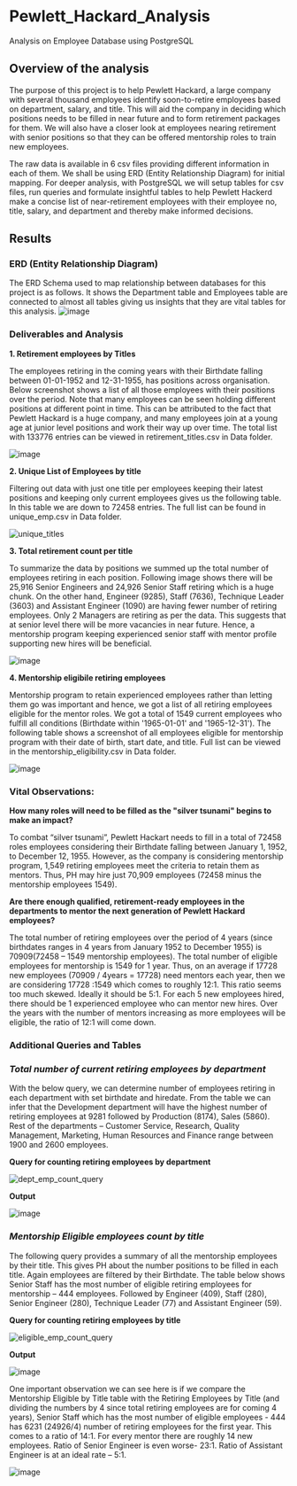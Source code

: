# Pewlett_Hackard_Analysis

Analysis on Employee Database using PostgreSQL 

## Overview of the analysis

The purpose of this project is to help Pewlett Hackard, a large company with several thousand employees identify soon-to-retire employees based on department, salary, and title. This will aid the company in deciding which positions needs to be filled in near future and to form retirement packages for them. We will also have a closer look at employees nearing retirement with senior positions so that they can be offered mentorship roles to train new employees. 

The raw data is available in 6 csv files providing different information in each of them. We shall be using ERD (Entity Relationship Diagram) for initial mapping. For deeper analysis, with PostgreSQL we will setup tables for csv files, run queries and formulate insightful tables to help Pewlett Hackerd make a concise list of near-retirement employees with their employee no, title, salary, and department and thereby make informed decisions. 

## Results

### ERD (Entity Relationship Diagram)
The ERD Schema used to map relationship between databases for this project is as follows. It shows the Department table and Employees table are connected to almost all tables giving us insights that they are vital tables for this analysis.
![image](https://user-images.githubusercontent.com/108366412/185514340-90e9f8bc-4990-4757-88e3-9e35ce281964.png)
 
### Deliverables and Analysis

**1. Retirement employees by Titles**

The employees retiring in the coming years with their Birthdate falling between 01-01-1952 and 12-31-1955, has positions across organisation. Below screenshot shows a list of all those employees with their positions over the period. Note that many employees can be seen holding different positions at different point in time. This can be attributed to the fact that Pewlett Hackard is a huge company, and many employees join at a young age at junior level positions and work their way up over time. The total list with 133776 entries can be viewed in retirement_titles.csv in Data folder.

![image](https://user-images.githubusercontent.com/108366412/185514351-a1c78bad-a8d0-4445-b673-e19738f8de3d.png)
 
**2. Unique List of Employees by title**

Filtering out data with just one title per employees keeping their latest positions and keeping only current employees gives us the following table. In this table we are down to 72458 entries. The full list can be found in unique_emp.csv in Data folder.

![unique_titles](https://user-images.githubusercontent.com/108366412/185515393-fa933ce8-ca9f-4c5c-8e42-a2c49a0ae524.png)

**3. Total retirement count per title**

To summarize the data by positions we summed up the total number of employees retiring in each position. Following image shows there will be 25,916 Senior Engineers and 24,926 Senior Staff retiring which is a huge chunk. On the other hand, Engineer (9285), Staff (7636), Technique Leader (3603) and Assistant Engineer (1090) are having fewer number of retiring employees. Only 2 Managers are retiring as per the data. This suggests that at senior level there will be more vacancies in near future. Hence, a mentorship program keeping experienced senior staff with mentor profile supporting new hires will be beneficial. 

![image](https://user-images.githubusercontent.com/108366412/185514402-13f7e42c-084e-4ec7-a10f-c93f8b394ac4.png)

**4. Mentorship eligibile retiring employees**

Mentorship program to retain experienced employees rather than letting them go was important and hence, we got a list of all retiring employees eligible for the mentor roles. We got a total of 1549 current employees who fulfill all conditions (Birthdate within '1965-01-01' and '1965-12-31'). The following table shows a screenshot of all employees eligible for mentorship program with their date of birth, start date, and title. Full list can be viewed in the mentorship_eligibility.csv in Data folder.

![image](https://user-images.githubusercontent.com/108366412/185514431-c337287e-2cae-4890-a3ea-35fb5dc9fc6a.png)

### Vital Observations:

**How many roles will need to be filled as the "silver tsunami" begins to make an impact?**

To combat “silver tsunami”, Pewlett Hackart needs to fill in a total of 72458 roles employees considering their Birthdate falling between January 1, 1952, to December 12, 1955. However, as the company is considering mentorship program, 1,549 retiring employees meet the criteria to retain them as mentors. Thus, PH may hire just 70,909 employees (72458 minus the mentorship employees 1549). 

**Are there enough qualified, retirement-ready employees in the departments to mentor the next generation of Pewlett Hackard employees?**

The total number of retiring employees over the period of 4 years (since birthdates ranges in 4 years from January 1952 to December 1955) is 70909(72458 – 1549 mentorship employees). The total number of eligible employees for mentorship is 1549 for 1 year. Thus, on an average if 17728 new employees (70909 / 4years = 17728) need mentors each year, then we are considering 17728 :1549 which comes to roughly 12:1. This ratio seems too much skewed. Ideally it should be 5:1. For each 5 new employees hired, there should be 1 experienced employee who can mentor new hires. Over the years with the number of mentors increasing as more employees will be eligible, the ratio of 12:1 will come down.

### Additional Queries and Tables

### ***Total number of current retiring employees by department*** 

With the below query, we can determine number of employees retiring in each department with set birthdate and hiredate. From the table we can infer that the Development department will have the highest number of retiring employees at 9281 followed by Production (8174), Sales (5860). Rest of the departments – Customer Service, Research, Quality Management, Marketing, Human Resources and Finance range between 1900 and 2600 employees. 

**Query for counting retiring employees by department**

![dept_emp_count_query](https://user-images.githubusercontent.com/108366412/185519032-397bb6eb-cecd-4406-954b-4edaf4e92e9c.png)

**Output**

![image](https://user-images.githubusercontent.com/108366412/185514468-91a3c301-b0ed-4670-b3c5-c43d356a0a65.png)

 
### ***Mentorship Eligible employees count by title***

The following query provides a summary of all the mentorship employees by their title. This gives PH about the number positions to be filled in each title. Again employees are filtered by their Birthdate. The table below shows Senior Staff has the most number of eligible retiring employees for mentorship – 444 employees. Followed by Engineer (409), Staff (280), Senior Engineer (280), Technique Leader (77) and Assistant Engineer (59). 

**Query for counting retiring employees by title** 

![eligible_emp_count_query](https://user-images.githubusercontent.com/108366412/185519148-662bba94-5365-4dca-9da3-9b071c6e9574.png)

**Output**

![image](https://user-images.githubusercontent.com/108366412/185514495-1aab2495-a9e6-46e0-864a-c9892d75d8b2.png)

 
One important observation we can see here is if we compare the Mentorship Eligible by Title table with the Retiring Employees by Title (and dividing the numbers by 4 since total retiring employees are for coming 4 years), Senior Staff which has the most number of eligible employees - 444 has 6231 (24926/4) number of retiring employees for the first year. This comes to a ratio of 14:1. For every mentor there are roughly 14 new employees. Ratio of Senior Engineer is even worse- 23:1. Ratio of Assistant Engineer is at an ideal rate – 5:1. 

 ![image](https://user-images.githubusercontent.com/108366412/185514508-dde785a7-dbc3-4c07-ac7f-5bf8dd349804.png)

